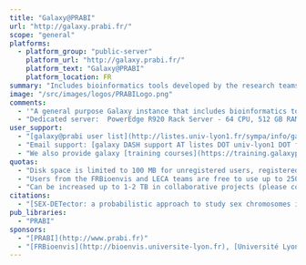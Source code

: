 ```yaml
---
title: "Galaxy@PRABI"
url: "http://galaxy.prabi.fr/"
scope: "general"
platforms:
  - platform_group: "public-server"
    platform_url: "http://galaxy.prabi.fr/"
    platform_text: "Galaxy@PRABI"
    platform_location: FR
summary: "Includes bioinformatics tools developed by the research teams working in the perimeter of the PRABI core facility, including *kissplice/kissDE, TETools, SEX-DETector,* and *priam*."
image: "/src/images/logos/PRABILogo.png"
comments:
  - '"A general purpose Galaxy instance that includes bioinformatics tools developed by the research teams working in the perimeter of the PRABI core facility, including *kissplice/kissDE, TETools, SEX-DETector,* and *priam* available [through our local toolshed instance](http://toolshed.prabi.fr)."'
  - "Dedicated server:  PowerEdge R920 Rack Server - 64 CPU, 512 GB RAM, 15To GB of disk space."
user_support:
  - "[galaxy@prabi user list](http://listes.univ-lyon1.fr/sympa/info/galaxy-user) (in French)"
  - "Email support: [galaxy DASH support AT listes DOT univ-lyon1 DOT fr](mailto:galaxy DASH support AT listes DOT univ-lyon1 DOT fr)"
  - "We also provide galaxy [training courses](https://training.galaxyproject.org/) for RNA-seq and ChIP-seq data analysis."
quotas:
  - "Disk space is limited to 100 MB for unregistered users, registered users are free to use up to 50 GB."
  - "Users from the FRBioenvis and LECA teams are free to use up to 250 GB disk space."
  - "Can be increased up to 1-2 TB in collaborative projects (please contact [galaxy@PRABI Admins](mailto:galaxy DASH support AT listes DOT univ-lyon1 DOT fr).)"
citations:
  - "[SEX-DETector: a probabilistic approach to study sex chromosomes in non-model organisms](https://doi.org/10.1093/gbe/evw172), Aline Muyle, Jos Käfer, Niklaus Zemp, Sylvain Mousset, Franck Picard, and Gabriel AB Marais, *Genome Biology and Evolution* (2016), doi: 10.1093/gbe/evw172"
pub_libraries:
  - "PRABI"
sponsors:
  - "[PRABI](http://www.prabi.fr)"
  - "[FRBioenvis](http://bioenvis.universite-lyon.fr), [Université Lyon 1](http://www.univ-lyon1.fr), [LECA](http://www-leca.ujf-grenoble.fr)"
---
```

